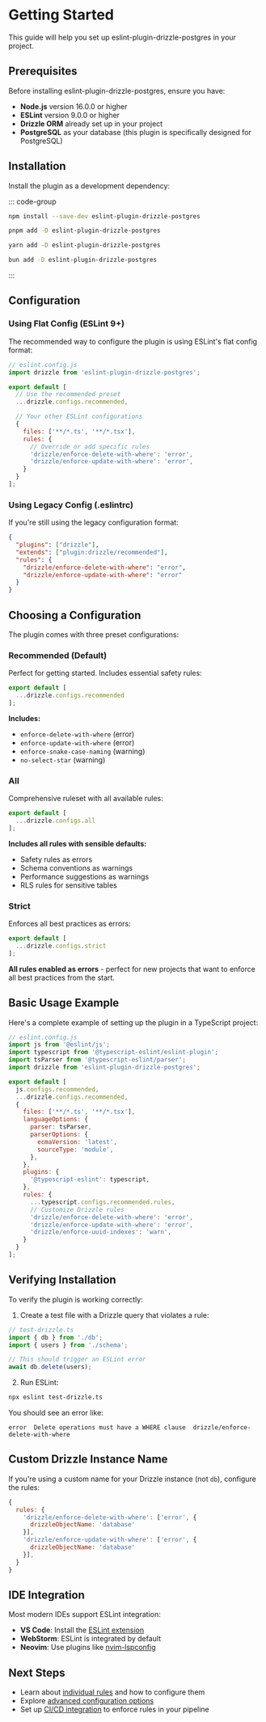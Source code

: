 # Getting Started

This guide will help you set up eslint-plugin-drizzle-postgres in your project.

## Prerequisites

Before installing eslint-plugin-drizzle-postgres, ensure you have:

- **Node.js** version 16.0.0 or higher
- **ESLint** version 9.0.0 or higher
- **Drizzle ORM** already set up in your project
- **PostgreSQL** as your database (this plugin is specifically designed for PostgreSQL)

## Installation

Install the plugin as a development dependency:

::: code-group

```bash [npm]
npm install --save-dev eslint-plugin-drizzle-postgres
```

```bash [pnpm]
pnpm add -D eslint-plugin-drizzle-postgres
```

```bash [yarn]
yarn add -D eslint-plugin-drizzle-postgres
```

```bash [bun]
bun add -D eslint-plugin-drizzle-postgres
```

:::

## Configuration

### Using Flat Config (ESLint 9+)

The recommended way to configure the plugin is using ESLint's flat config format:

```js
// eslint.config.js
import drizzle from 'eslint-plugin-drizzle-postgres';

export default [
  // Use the recommended preset
  ...drizzle.configs.recommended,

  // Your other ESLint configurations
  {
    files: ['**/*.ts', '**/*.tsx'],
    rules: {
      // Override or add specific rules
      'drizzle/enforce-delete-with-where': 'error',
      'drizzle/enforce-update-with-where': 'error',
    }
  }
];
```

### Using Legacy Config (.eslintrc)

If you're still using the legacy configuration format:

```json
{
  "plugins": ["drizzle"],
  "extends": ["plugin:drizzle/recommended"],
  "rules": {
    "drizzle/enforce-delete-with-where": "error",
    "drizzle/enforce-update-with-where": "error"
  }
}
```

## Choosing a Configuration

The plugin comes with three preset configurations:

### Recommended (Default)

Perfect for getting started. Includes essential safety rules:

```js
export default [
  ...drizzle.configs.recommended
];
```

**Includes:**
- `enforce-delete-with-where` (error)
- `enforce-update-with-where` (error)
- `enforce-snake-case-naming` (warning)
- `no-select-star` (warning)

### All

Comprehensive ruleset with all available rules:

```js
export default [
  ...drizzle.configs.all
];
```

**Includes all rules with sensible defaults:**
- Safety rules as errors
- Schema conventions as warnings
- Performance suggestions as warnings
- RLS rules for sensitive tables

### Strict

Enforces all best practices as errors:

```js
export default [
  ...drizzle.configs.strict
];
```

**All rules enabled as errors** - perfect for new projects that want to enforce all best practices from the start.

## Basic Usage Example

Here's a complete example of setting up the plugin in a TypeScript project:

```js
// eslint.config.js
import js from '@eslint/js';
import typescript from '@typescript-eslint/eslint-plugin';
import tsParser from '@typescript-eslint/parser';
import drizzle from 'eslint-plugin-drizzle-postgres';

export default [
  js.configs.recommended,
  ...drizzle.configs.recommended,
  {
    files: ['**/*.ts', '**/*.tsx'],
    languageOptions: {
      parser: tsParser,
      parserOptions: {
        ecmaVersion: 'latest',
        sourceType: 'module',
      },
    },
    plugins: {
      '@typescript-eslint': typescript,
    },
    rules: {
      ...typescript.configs.recommended.rules,
      // Customize Drizzle rules
      'drizzle/enforce-delete-with-where': 'error',
      'drizzle/enforce-update-with-where': 'error',
      'drizzle/enforce-uuid-indexes': 'warn',
    }
  }
];
```

## Verifying Installation

To verify the plugin is working correctly:

1. Create a test file with a Drizzle query that violates a rule:

```ts
// test-drizzle.ts
import { db } from './db';
import { users } from './schema';

// This should trigger an ESLint error
await db.delete(users);
```

2. Run ESLint:

```bash
npx eslint test-drizzle.ts
```

You should see an error like:
```
error  Delete operations must have a WHERE clause  drizzle/enforce-delete-with-where
```

## Custom Drizzle Instance Name

If you're using a custom name for your Drizzle instance (not `db`), configure the rules:

```js
{
  rules: {
    'drizzle/enforce-delete-with-where': ['error', {
      drizzleObjectName: 'database'
    }],
    'drizzle/enforce-update-with-where': ['error', {
      drizzleObjectName: 'database'
    }],
  }
}
```

## IDE Integration

Most modern IDEs support ESLint integration:

- **VS Code**: Install the [ESLint extension](https://marketplace.visualstudio.com/items?itemName=dbaeumer.vscode-eslint)
- **WebStorm**: ESLint is integrated by default
- **Neovim**: Use plugins like [nvim-lspconfig](https://github.com/neovim/nvim-lspconfig)

## Next Steps

- Learn about [individual rules](/rules/) and how to configure them
- Explore [advanced configuration options](/guide/custom-instances)
- Set up [CI/CD integration](/guide/ci-cd) to enforce rules in your pipeline